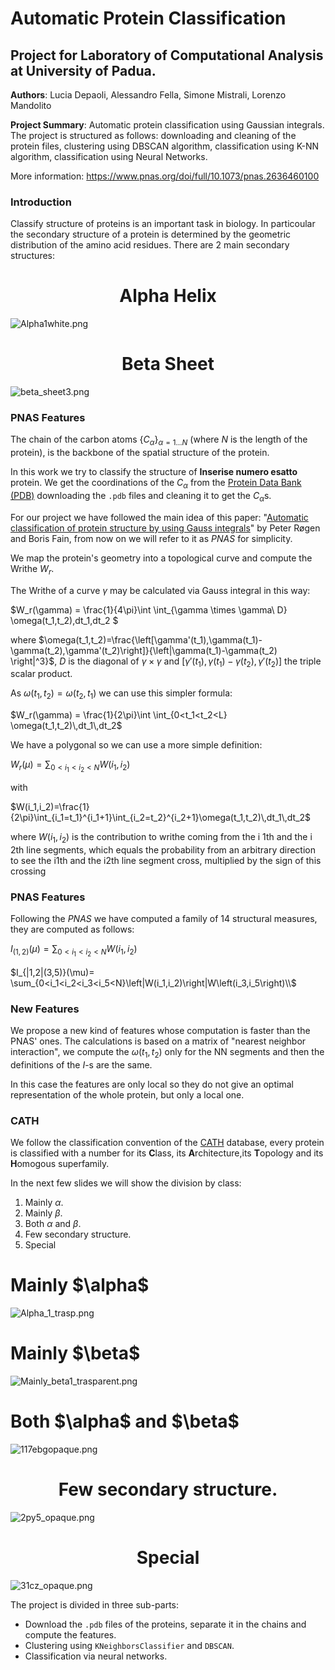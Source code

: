 # Automatic Protein Classification
## Project for Laboratory of Computational Analysis at University of Padua.

**Authors**: Lucia Depaoli, Alessandro Fella, Simone Mistrali, Lorenzo Mandolito

**Project Summary**: Automatic protein classification using Gaussian integrals. The project is structured as follows: downloading and cleaning of the protein files, clustering using DBSCAN algorithm, classification using K-NN algorithm, classification using Neural Networks.

More information: https://www.pnas.org/doi/full/10.1073/pnas.2636460100

### Introduction
Classify structure of proteins is an important task in biology. In particoular the secondary structure of a protein is determined by the geometric distribution of the amino acid residues. There are $2$ main secondary structures:

# <center>Alpha Helix</center>
![Alpha1white.png](attachment:Alpha1white.png)

# <center>Beta Sheet</center>
![beta_sheet3.png](attachment:beta_sheet3.png)

### PNAS Features
The chain of the carbon atoms $\{C_{\alpha}\}_{\alpha = 1 \dots N}$ (where $N$ is the length of the protein), is the backbone of the spatial structure of the protein.

In this work we try to classify the structure of **Inserise numero esatto** protein. We get the coordinations of the $C_{\alpha}$ from the [Protein Data Bank (PDB)](https://www.rcsb.org/) downloading the `.pdb` files and cleaning it to get the $C_\alpha$s.

For our project we have followed the main idea of this paper: "[Automatic classification of protein structure by using
Gauss integrals](https://doi.org/10.1073/pnas.2636460100)" by Peter Røgen and Boris Fain, from now on we will refer to it as *PNAS* for simplicity.

We map the protein's geometry into a topological curve and compute the Writhe $W_r$.

The Writhe of a curve $\gamma$ may be calculated via Gauss integral in this way:  

$W_r(\gamma) = \frac{1}{4\pi}\int \int_{\gamma \times \gamma\ D} \omega(t_1,t_2)\,dt_1\,dt_2 $

where $\omega(t_1,t_2)=\frac{\left[\gamma'(t_1),\gamma(t_1)-\gamma(t_2),\gamma'(t_2)\right]}{\left|\gamma(t_1)-\gamma(t_2) \right|^3}$, $D$ is the diagonal of $\gamma\times\gamma$ and $\left[\gamma'(t_1),\gamma(t_1)-\gamma(t_2),\gamma'(t_2)\right]$ the triple scalar product. 

As $\omega(t_1,t_2)=\omega(t_2,t_1)$ we can use this simpler formula:


$W_r(\gamma) = \frac{1}{2\pi}\int \int_{0<t_1<t_2<L} \omega(t_1,t_2)\,dt_1\,dt_2$

We have a polygonal so we can use a more simple definition:

$W_r(\mu) = \sum _{0<i_1<i_2<N}W(i_1,i_2)$

with

$W(i_1,i_2)=\frac{1}{2\pi}\int_{i_1=t_1}^{i_1+1}\int_{i_2=t_2}^{i_2+1}\omega(t_1,t_2)\,dt_1\,dt_2$

where $W(i_1, i_2)$ is the contribution to writhe coming from the i 1th
and the i 2th line segments, which equals the probability from an
arbitrary direction to see the i1th and the i2th line segment cross,
multiplied by the sign of this crossing

### PNAS Features

Following the *PNAS* we have computed a family of $14$ structural measures, they are computed as follows:

$I_{(1,2)}(\mu)= \sum _{0<i_1<i_2<N}W\left(i_1,i_2\right)$

$I_{|1,2|(3,5)}(\mu)= \sum_{0<i_1<i_2<i_3<i_5<N}\left|W(i_1,i_2)\right|W\left(i_3,i_5\right)\\$

### New Features
We propose a new kind of features whose computation is faster than the PNAS' ones. The calculations is based on a matrix of "nearest neighbor interaction", we compute the $\omega(t_1,t_2)$ only for the NN segments and then the definitions of the $I$-s are the same.

In this case the features are only local so they do not give an optimal representation of the whole protein, but only a local one.

### CATH

We follow the classification convention of the [CATH](https://www.cathdb.info/) database, every protein is classified with a number for its **C**lass, its **A**rchitecture,its **T**opology and its **H**omogous superfamily. 

In the next few slides we will show the division by class:
1. Mainly $\alpha$.
2. Mainly $\beta$.
3. Both $\alpha$ and $\beta$.
4. Few secondary structure.
6. Special

<h1>Mainly $\alpha$ </h1>

![Alpha_1_trasp.png](attachment:Alpha_1_trasp.png)

<h1>Mainly $\beta$ </h1>

![Mainly_beta1_trasparent.png](attachment:Mainly_beta1_trasparent.png)

<h1>Both $\alpha$ and $\beta$</h1>

![117ebgopaque.png](attachment:117ebgopaque.png)

<h1><center>Few secondary structure. </center></h1>

![2py5_opaque.png](attachment:2py5_opaque.png)

<h1><center>Special </center></h1>

![31cz_opaque.png](attachment:31cz_opaque.png)

The project is divided in three sub-parts:

- Download the `.pdb` files of the proteins, separate it in the chains and compute the features.
- Clustering using `KNeighborsClassifier` and `DBSCAN`.
- Classification via neural networks.
